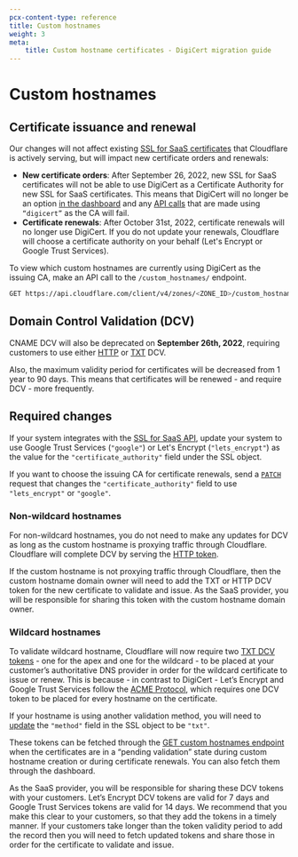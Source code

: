 ```yaml
---
pcx-content-type: reference
title: Custom hostnames
weight: 3
meta:
    title: Custom hostname certificates - DigiCert migration guide
---
```


# Custom hostnames

## Certificate issuance and renewal

Our changes will not affect existing [SSL for SaaS certificates](/cloudflare-for-saas/ssl/) that Cloudflare is actively serving, but will impact new certificate orders and renewals:

- **New certificate orders**: After September 26, 2022, new SSL for SaaS certificates will not be able to use DigiCert as a Certificate Authority for new SSL for SaaS certificates. This means that DigiCert will no longer be an option [in the dashboard](/cloudflare-for-saas/ssl/common-tasks/issuing-certificates/#via-the-dashboard) and any [API calls](/cloudflare-for-saas/ssl/common-tasks/issuing-certificates/#via-the-api) that are made using `“digicert”` as the CA will fail.
- **Certificate renewals**: After October 31st, 2022, certificate renewals will no longer use DigiCert. If you do not update your renewals, Cloudflare will choose a certificate authority on your behalf (Let's Encrypt or Google Trust Services).

To view which custom hostnames are currently using DigiCert as the issuing CA, make an API call to the `/custom_hostnames/` endpoint.

```sh
GET https://api.cloudflare.com/client/v4/zones/<ZONE_ID>/custom_hostnames?wildcard=true&ssl=0
```

## Domain Control Validation (DCV)

CNAME DCV will also be deprecated on **September 26th, 2022**, requiring customers to use either [HTTP](/cloudflare-for-saas/ssl/common-tasks/hostname-verification/#http) or [TXT](/cloudflare-for-saas/ssl/common-tasks/hostname-verification/#txt) DCV.

Also, the maximum validity period for certificates will be decreased from 1 year to 90 days. This means that certificates will be renewed - and require DCV - more frequently.

## Required changes

If your system integrates with the [SSL for SaaS API](https://api.cloudflare.com/#custom-hostname-for-a-zone-properties), update your system to use Google Trust Services (`"google"`) or Let's Encrypt (`"lets_encrypt"`) as the value for the `"certificate_authority"` field under the SSL object.

If you want to choose the issuing CA for certificate renewals, send a [`PATCH`](https://api.cloudflare.com/#custom-hostname-for-a-zone-edit-custom-hostname) request that changes the `"certificate_authority"` field to use `"lets_encrypt"` or `"google"`.

### Non-wildcard hostnames

For non-wildcard hostnames, you do not need to make any updates for DCV as long as the custom hostname is proxying traffic through Cloudflare. Cloudflare will complete DCV by serving the [HTTP token](/cloudflare-for-saas/ssl/common-tasks/certificate-validation-methods/#http-automatic).

If the custom hostname is not proxying traffic through Cloudflare, then the custom hostname domain owner will need to add the TXT or HTTP DCV token for the new certificate to validate and issue. As the SaaS provider, you will be responsible for sharing this token with the custom hostname domain owner.

### Wildcard hostnames

To validate wildcard hostname, Cloudflare will now require two [TXT DCV tokens](/cloudflare-for-saas/ssl/common-tasks/hostname-verification/#txt) - one for the apex and one for the wildcard - to be placed at your customer’s authoritative DNS provider in order for the wildcard certificate to issue or renew. This is because - in contrast to DigiCert - Let’s Encrypt and Google Trust Services follow the [ACME Protocol](https://datatracker.ietf.org/doc/html/rfc8555), which requires one DCV token to be placed for every hostname on the certificate.

If your hostname is using another validation method, you will need to [update](https://api.cloudflare.com/#custom-hostname-for-a-zone-edit-custom-hostname) the `"method"` field in the SSL object to be `"txt"`.

These tokens can be fetched through the [GET custom hostnames endpoint](https://api.cloudflare.com/#custom-hostname-for-a-zone-list-custom-hostnames) when the certificates are in a “pending validation” state during custom hostname creation or during certificate renewals. You can also fetch them through the dashboard.

As the SaaS provider, you will be responsible for sharing these DCV tokens with your customers. Let’s Encrypt DCV tokens are valid for 7 days and Google Trust Services tokens are valid for 14 days. We recommend that you make this clear to your customers, so that they add the tokens in a timely manner. If your customers take longer than the token validity period to add the record then you will need to fetch updated tokens and share those in order for the certificate to validate and issue.